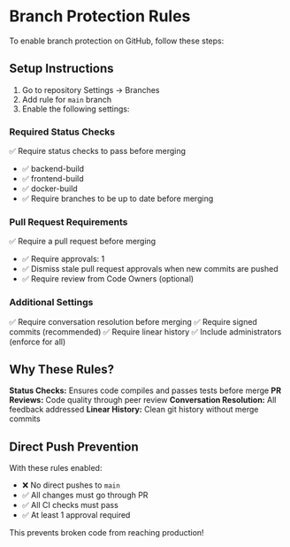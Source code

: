 # Branch Protection Rules

To enable branch protection on GitHub, follow these steps:

## Setup Instructions

1. Go to repository Settings → Branches
2. Add rule for `main` branch
3. Enable the following settings:

### Required Status Checks
✅ Require status checks to pass before merging
- ✅ backend-build
- ✅ frontend-build
- ✅ docker-build
- ✅ Require branches to be up to date before merging

### Pull Request Requirements
✅ Require a pull request before merging
- ✅ Require approvals: 1
- ✅ Dismiss stale pull request approvals when new commits are pushed
- ✅ Require review from Code Owners (optional)

### Additional Settings
✅ Require conversation resolution before merging
✅ Require signed commits (recommended)
✅ Require linear history
✅ Include administrators (enforce for all)

## Why These Rules?

**Status Checks:** Ensures code compiles and passes tests before merge
**PR Reviews:** Code quality through peer review
**Conversation Resolution:** All feedback addressed
**Linear History:** Clean git history without merge commits

## Direct Push Prevention

With these rules enabled:
- ❌ No direct pushes to `main`
- ✅ All changes must go through PR
- ✅ All CI checks must pass
- ✅ At least 1 approval required

This prevents broken code from reaching production\!
